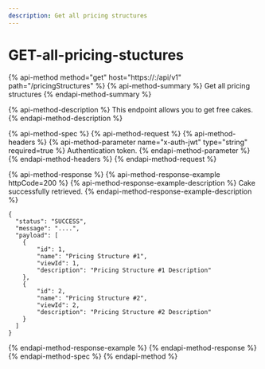 ```yaml
---
description: Get all pricing structures
---
```


# GET-all-pricing-stuctures

{% api-method method="get" host="https://<host>:<port>/api/v1" path="/pricingStructures" %}
{% api-method-summary %}
Get all pricing structures
{% endapi-method-summary %}

{% api-method-description %}
This endpoint allows you to get free cakes.
{% endapi-method-description %}

{% api-method-spec %}
{% api-method-request %}
{% api-method-headers %}
{% api-method-parameter name="x-auth-jwt" type="string" required=true %}
Authentication token.
{% endapi-method-parameter %}
{% endapi-method-headers %}
{% endapi-method-request %}

{% api-method-response %}
{% api-method-response-example httpCode=200 %}
{% api-method-response-example-description %}
Cake successfully retrieved.
{% endapi-method-response-example-description %}

```
{
  "status": "SUCCESS",
  "message": "....",
  "payload": [
    {
        "id": 1,
        "name": "Pricing Structure #1",
        "viewId": 1,
        "description": "Pricing Structure #1 Description"
    },
    {
        "id": 2,
        "name": "Pricing Structure #2",
        "viewId": 2,
        "description": "Pricing Structure #2 Description"
    }
  ]
}
```
{% endapi-method-response-example %}
{% endapi-method-response %}
{% endapi-method-spec %}
{% endapi-method %}



